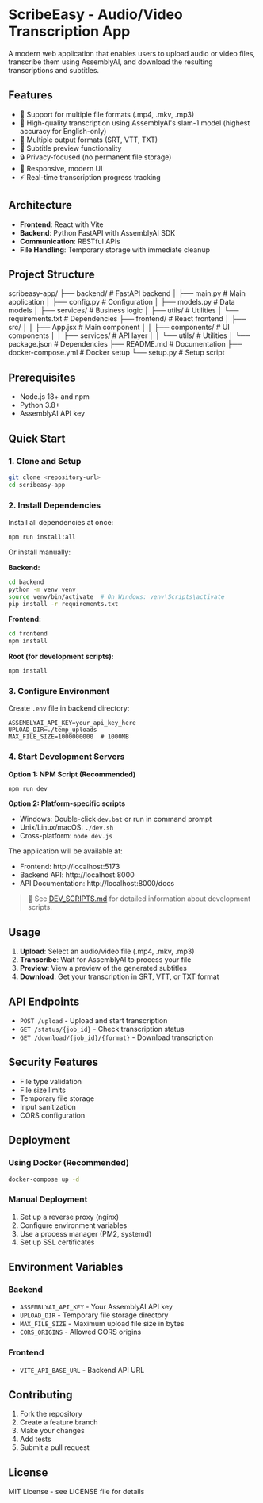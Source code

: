 # ScribeEasy - Audio/Video Transcription App

A modern web application that enables users to upload audio or video files, transcribe them using AssemblyAI, and download the resulting transcriptions and subtitles.

## Features

- 🎵 Support for multiple file formats (.mp4, .mkv, .mp3)
- 🤖 High-quality transcription using AssemblyAI's slam-1 model (highest accuracy for English-only)
- 📝 Multiple output formats (SRT, VTT, TXT)
- 👀 Subtitle preview functionality
- 🔒 Privacy-focused (no permanent file storage)
- 📱 Responsive, modern UI
- ⚡ Real-time transcription progress tracking

## Architecture

- **Frontend**: React with Vite
- **Backend**: Python FastAPI with AssemblyAI SDK
- **Communication**: RESTful APIs
- **File Handling**: Temporary storage with immediate cleanup

## Project Structure

scribeasy-app/
├── backend/                 # FastAPI backend
│   ├── main.py             # Main application
│   ├── config.py           # Configuration
│   ├── models.py           # Data models
│   ├── services/           # Business logic
│   ├── utils/              # Utilities
│   └── requirements.txt    # Dependencies
├── frontend/               # React frontend
│   ├── src/
│   │   ├── App.jsx         # Main component
│   │   ├── components/     # UI components
│   │   ├── services/       # API layer
│   │   └── utils/          # Utilities
│   └── package.json        # Dependencies
├── README.md               # Documentation
├── docker-compose.yml      # Docker setup
└── setup.py               # Setup script

## Prerequisites

- Node.js 18+ and npm
- Python 3.8+
- AssemblyAI API key

## Quick Start

### 1. Clone and Setup

```bash
git clone <repository-url>
cd scribeasy-app
```

### 2. Install Dependencies

Install all dependencies at once:
```bash
npm run install:all
```

Or install manually:

**Backend:**
```bash
cd backend
python -m venv venv
source venv/bin/activate  # On Windows: venv\Scripts\activate
pip install -r requirements.txt
```

**Frontend:**
```bash
cd frontend
npm install
```

**Root (for development scripts):**
```bash
npm install
```

### 3. Configure Environment

Create `.env` file in backend directory:
```
ASSEMBLYAI_API_KEY=your_api_key_here
UPLOAD_DIR=./temp_uploads
MAX_FILE_SIZE=1000000000  # 1000MB
```

### 4. Start Development Servers

**Option 1: NPM Script (Recommended)**
```bash
npm run dev
```

**Option 2: Platform-specific scripts**
- Windows: Double-click `dev.bat` or run in command prompt
- Unix/Linux/macOS: `./dev.sh`
- Cross-platform: `node dev.js`

The application will be available at:
- Frontend: http://localhost:5173
- Backend API: http://localhost:8000
- API Documentation: http://localhost:8000/docs

> 📝 See [DEV_SCRIPTS.md](DEV_SCRIPTS.md) for detailed information about development scripts.

## Usage

1. **Upload**: Select an audio/video file (.mp4, .mkv, .mp3)
2. **Transcribe**: Wait for AssemblyAI to process your file
3. **Preview**: View a preview of the generated subtitles
4. **Download**: Get your transcription in SRT, VTT, or TXT format

## API Endpoints

- `POST /upload` - Upload and start transcription
- `GET /status/{job_id}` - Check transcription status
- `GET /download/{job_id}/{format}` - Download transcription

## Security Features

- File type validation
- File size limits
- Temporary file storage
- Input sanitization
- CORS configuration

## Deployment

### Using Docker (Recommended)

```bash
docker-compose up -d
```

### Manual Deployment

1. Set up a reverse proxy (nginx)
2. Configure environment variables
3. Use a process manager (PM2, systemd)
4. Set up SSL certificates

## Environment Variables

### Backend
- `ASSEMBLYAI_API_KEY` - Your AssemblyAI API key
- `UPLOAD_DIR` - Temporary file storage directory
- `MAX_FILE_SIZE` - Maximum upload file size in bytes
- `CORS_ORIGINS` - Allowed CORS origins

### Frontend
- `VITE_API_BASE_URL` - Backend API URL

## Contributing

1. Fork the repository
2. Create a feature branch
3. Make your changes
4. Add tests
5. Submit a pull request

## License

MIT License - see LICENSE file for details
